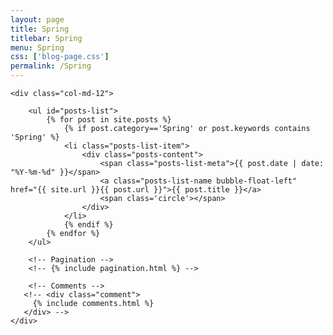 ```yaml
---
layout: page
title: Spring
titlebar: Spring
menu: Spring
css: ['blog-page.css']
permalink: /Spring
---
```


<div class="row">

    <div class="col-md-12">

        <ul id="posts-list">
            {% for post in site.posts %}
                {% if post.category=='Spring' or post.keywords contains 'Spring' %}
                <li class="posts-list-item">
                    <div class="posts-content">
                        <span class="posts-list-meta">{{ post.date | date: "%Y-%m-%d" }}</span>
                        <a class="posts-list-name bubble-float-left" href="{{ site.url }}{{ post.url }}">{{ post.title }}</a>
                        <span class='circle'></span>
                    </div>
                </li>
                {% endif %}
            {% endfor %}
        </ul> 

        <!-- Pagination -->
        <!-- {% include pagination.html %} -->

        <!-- Comments -->
       <!-- <div class="comment">
         {% include comments.html %}
       </div> -->
    </div>

</div>
<script>
    $(document).ready(function(){

        // Enable bootstrap tooltip
        $("body").tooltip({ selector: '[data-toggle=tooltip]' });

    });
</script>